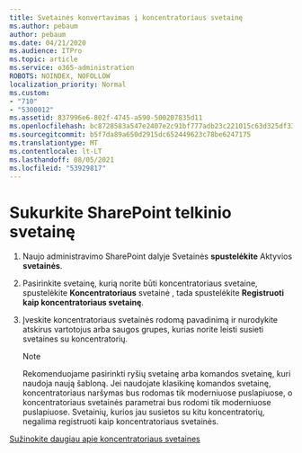 ```yaml
---
title: Svetainės konvertavimas į koncentratoriaus svetainę
ms.author: pebaum
author: pebaum
ms.date: 04/21/2020
ms.audience: ITPro
ms.topic: article
ms.service: o365-administration
ROBOTS: NOINDEX, NOFOLLOW
localization_priority: Normal
ms.custom:
- "710"
- "5300012"
ms.assetid: 837996e6-802f-4745-a590-500207835d11
ms.openlocfilehash: bc8728583a547e2407e2c91bf777adb23c221015c63d325df33db6c691f98e71
ms.sourcegitcommit: b5f7da89a650d2915dc652449623c78be6247175
ms.translationtype: MT
ms.contentlocale: lt-LT
ms.lasthandoff: 08/05/2021
ms.locfileid: "53929817"
---
```

# <a name="create-a-sharepoint-hub-site"></a>Sukurkite SharePoint telkinio svetainę

1. Naujo administravimo SharePoint dalyje Svetainės **spustelėkite** Aktyvios **svetainės**.

2. Pasirinkite svetainę, kurią norite būti koncentratoriaus svetaine, spustelėkite **Koncentratoriaus** svetainė , tada spustelėkite **Registruoti kaip koncentratoriaus svetainę**.

3. Įveskite koncentratoriaus svetainės rodomą pavadinimą ir nurodykite atskirus vartotojus arba saugos grupes, kurias norite leisti susieti svetaines su koncentratorių.

    > [!NOTE]
    >  Rekomenduojame pasirinkti ryšių svetainę arba komandos svetainę, kuri naudoja naują šabloną. Jei naudojate klasikinę komandos svetainę, koncentratoriaus naršymas bus rodomas tik moderniuose puslapiuose, o koncentratoriaus svetainės parametrai bus rodomi tik moderniuose puslapiuose. Svetainių, kurios jau susietos su kitu koncentratorių, negalima registruoti kaip koncentratoriaus svetainės.
  
[Sužinokite daugiau apie koncentratoriaus svetaines](https://go.microsoft.com/fwlink/?linkid=869149)
  